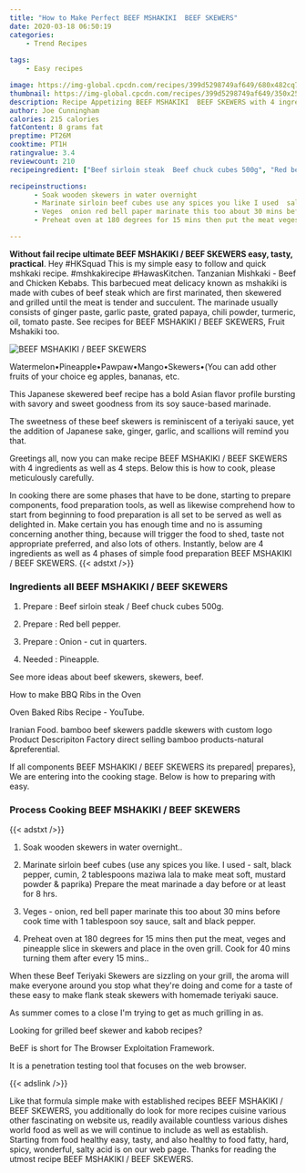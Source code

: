 ```yaml
---
title: "How to Make Perfect BEEF MSHAKIKI  BEEF SKEWERS"
date: 2020-03-18 06:50:19
categories:
    - Trend Recipes
    
tags:
    - Easy recipes

image: https://img-global.cpcdn.com/recipes/399d5298749af649/680x482cq70/beef-mshakiki-beef-skewers-recipe-main-photo.jpg
thumbnail: https://img-global.cpcdn.com/recipes/399d5298749af649/350x250cq70/beef-mshakiki-beef-skewers-recipe-main-photo.jpg
description: Recipe Appetizing BEEF MSHAKIKI  BEEF SKEWERS with 4 ingredients and 4 stages of easy cooking.
author: Joe Cunningham
calories: 215 calories
fatContent: 8 grams fat
preptime: PT26M
cooktime: PT1H
ratingvalue: 3.4
reviewcount: 210
recipeingredient: ["Beef sirloin steak  Beef chuck cubes 500g", "Red bell pepper", "Onion  cut in quarters", "Pineapple"]

recipeinstructions: 
      - Soak wooden skewers in water overnight 
      - Marinate sirloin beef cubes use any spices you like I used  salt black pepper cumin 2 tablespoons maziwa lala to make meat soft mustard powder  paprika Prepare the meat marinade a day before or at least for 8 hrs 
      - Veges  onion red bell paper marinate this too about 30 mins before cook time with 1 tablespoon soy sauce salt and black pepper 
      - Preheat oven at 180 degrees for 15 mins then put the meat veges and pineapple slice in skewers and place in the oven grill Cook for 40 mins turning them after every 15 mins

---
```




**Without fail recipe ultimate BEEF MSHAKIKI / BEEF SKEWERS easy, tasty, practical**. Hey #HKSquad This is my simple easy to follow and quick mshkaki recipe. #mshkakirecipe #HawasKitchen. Tanzanian Mishkaki - Beef and Chicken Kebabs. This barbecued meat delicacy known as mshakiki is made with cubes of beef steak which are first marinated, then skewered and grilled until the meat is tender and succulent. The marinade usually consists of ginger paste, garlic paste, grated papaya, chili powder, turmeric, oil, tomato paste. See recipes for BEEF MSHAKIKI / BEEF SKEWERS, Fruit Mshakiki too.


![BEEF MSHAKIKI / BEEF SKEWERS](https://img-global.cpcdn.com/recipes/399d5298749af649/680x482cq70/beef-mshakiki-beef-skewers-recipe-main-photo.jpg "BEEF MSHAKIKI / BEEF SKEWERS")



Watermelon•Pineapple•Pawpaw•Mango•Skewers•(You can add other fruits of your choice eg apples, bananas, etc.

This Japanese skewered beef recipe has a bold Asian flavor profile bursting with savory and sweet goodness from its soy sauce-based marinade.

The sweetness of these beef skewers is reminiscent of a teriyaki sauce, yet the addition of Japanese sake, ginger, garlic, and scallions will remind you that.


Greetings all, now you can make recipe BEEF MSHAKIKI / BEEF SKEWERS with 4 ingredients as well as 4 steps. Below this is how to cook, please meticulously carefully.

In cooking there are some phases that have to be done, starting to prepare components, food preparation tools, as well as likewise comprehend how to start from beginning to food preparation is all set to be served as well as delighted in. Make certain you has enough time and no is assuming concerning another thing, because will trigger the food to shed, taste not appropriate preferred, and also lots of others. Instantly, below are 4 ingredients as well as 4 phases of simple food preparation BEEF MSHAKIKI / BEEF SKEWERS.
{{< adstxt />}}

### Ingredients all BEEF MSHAKIKI / BEEF SKEWERS


1. Prepare  : Beef sirloin steak / Beef chuck cubes 500g.

1. Prepare  : Red bell pepper.

1. Prepare  : Onion - cut in quarters.

1. Needed  : Pineapple.


See more ideas about beef skewers, skewers, beef.

How to make BBQ Ribs in the Oven

Oven Baked Ribs Recipe - YouTube.

Iranian Food. bamboo beef skewers paddle skewers with custom logo Product Descripiton Factory direct selling bamboo products-natural &amp;preferential.


If all components BEEF MSHAKIKI / BEEF SKEWERS its prepared| prepares}, We are entering into the cooking stage. Below is how to preparing with easy.

### Process Cooking BEEF MSHAKIKI / BEEF SKEWERS

{{< adstxt />}}


1. Soak wooden skewers in water overnight..



1. Marinate sirloin beef cubes (use any spices you like. I used - salt, black pepper, cumin, 2 tablespoons maziwa lala to make meat soft, mustard powder &amp; paprika) 
Prepare the meat marinade a day before or at least for 8 hrs.



1. Veges - onion, red bell paper marinate this too about 30 mins before cook time with 1 tablespoon soy sauce, salt and black pepper.



1. Preheat oven at 180 degrees for 15 mins then put the meat, veges and pineapple slice in skewers and place in the oven grill. Cook for 40 mins turning them after every 15 mins..




When these Beef Teriyaki Skewers are sizzling on your grill, the aroma will make everyone around you stop what they&#39;re doing and come for a taste of these easy to make flank steak skewers with homemade teriyaki sauce.

As summer comes to a close I&#39;m trying to get as much grilling in as.

Looking for grilled beef skewer and kabob recipes?

BeEF is short for The Browser Exploitation Framework.

It is a penetration testing tool that focuses on the web browser.


{{< adslink />}}

Like that formula simple make with established recipes BEEF MSHAKIKI / BEEF SKEWERS, you additionally do look for more recipes cuisine various other fascinating on website us, readily available countless various dishes world food as well as we will continue to include as well as establish. Starting from food healthy easy, tasty, and also healthy to food fatty, hard, spicy, wonderful, salty acid is on our web page. Thanks for reading the utmost recipe BEEF MSHAKIKI / BEEF SKEWERS.
